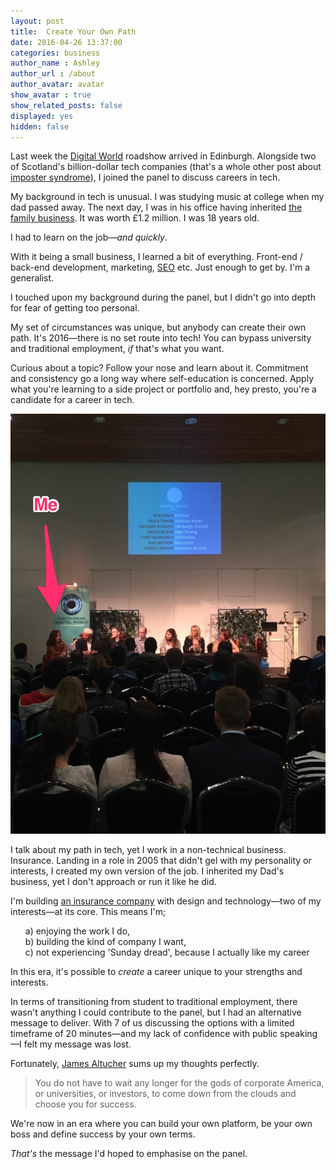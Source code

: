 ```yaml
---
layout: post
title:  Create Your Own Path
date: 2016-04-26 13:37:00
categories: business
author_name : Ashley
author_url : /about
author_avatar: avatar
show_avatar : true
show_related_posts: false
displayed: yes
hidden: false
---
```


Last week the <a href="https://www.digitalworld.net/">Digital World</a> roadshow arrived in Edinburgh. Alongside two of Scotland's billion-dollar tech companies (that's a whole other post about <a href="https://twitter.com/iamashley/status/722014688180051968">imposter syndrome</a>), I joined the panel to discuss careers in tech.

My background in tech is unusual. I was studying music at college when my dad passed away. The next day, I was in his office having inherited <a href="https://brokersdirect.co.uk">the family business</a>. It was worth £1.2 million. I was 18 years old.

I had to learn on the job—_and quickly_.

With it being a small business, I learned a bit of everything. Front-end / back-end development, marketing, <a href="/business/2016/04/13/using-third-party-platforms-to-build-a-business/">SEO</a> etc. Just enough to get by. I'm a generalist.

I touched upon my background during the panel, but I didn't go into depth for fear of getting too personal.

My set of circumstances was unique, but anybody can create their own path. It's 2016—there is no set route into tech! You can bypass university and traditional employment, _if_ that's what you want.

Curious about a topic? Follow your nose and learn about it. Commitment and consistency go a long way where self-education is concerned. Apply what you're learning to a side project or portfolio and, hey presto, you're a candidate for a career in tech.

<img src="/img/blog/techpanel.jpg" alt="Me on the Digital World tech panel">

I talk about my path in tech, yet I work in a non-technical business. Insurance. Landing in a role in 2005 that didn't gel with my personality or interests, I created my own version of the job. I inherited my Dad's business, yet I don't approach or run it like he did.

I'm building <a href="http://insurancebyjack.co.uk">an insurance company</a> with design and technology—two of my interests—at its core. This means I'm;

<ul style="list-style-type:none">
<li>a) enjoying the work I do,</li>
<li>b) building the kind of company I want,</li>
<li>c) not experiencing 'Sunday dread', because I actually like my career</li>
</ul>

In this era, it's possible to _create_ a career unique to your strengths and interests.

In terms of transitioning from student to traditional employment, there wasn't anything I could contribute to the panel, but I had an alternative message to deliver. With 7 of us discussing the options with a limited timeframe of 20 minutes—and my lack of confidence with public speaking—I felt my message was lost.

Fortunately, <a href="http://www.jamesaltucher.com/">James Altucher</a> sums up my thoughts perfectly.

<blockquote>You do not have to wait any longer for the gods of corporate America, or universities, or investors, to come down from the clouds and choose you for success.</blockquote>

We're now in an era where you can build your own platform, be your own boss and define success by your own terms.

_That's_ the message I'd hoped to emphasise on the panel.